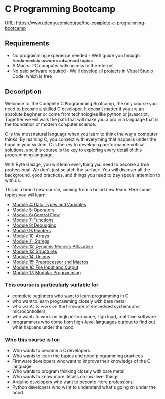 # C Programming Bootcamp

URL: https://www.udemy.com/course/the-complete-c-programming-bootcamp

## Requirements

-   No programming experience needed - We'll guide you through fundamentals towards advanced topics
-   A Mac or PC computer with access to the internet
-   No paid software required - We'll develop all projects in Visual Studio Code, which is free

## Description

Welcome to The Complete C Programming Bootcamp, the only course you need to become a skilled C developer. It doesn't matter if you are an absolute beginner or come from technologies like python or javascript. Together we will walk the path that will make you a pro in a language that is the foundation of modern computer science.

C is the most natural language when you learn to think the way a computer thinks. By learning C, you connect with everything that happens under the hood in your system. C is the key to developing performance-critical solutions, and this course is the key to exploring every detail of this programming language.

With Byte Garage, you will learn everything you need to become a true professional. We don't just scratch the surface. You will discover all the background, good practices, and things you need to pay special attention to with us.

This is a brand new course, coming from a brand new team. Here some topics you will learn:

-   [Module 4: Data Types and Variables](modules/module-4/)
-   [Module 5: Operators](modules/module-5/)
-   [Module 6: Control Flow](modules/module-6/)
-   [Module 7: Functions](modules/module-7/)
-   [Module 8: Debugging](modules/module-8/)
-   [Module 9: Pointers](modules/module-9/)
-   [Module 10: Arrays](modules/module-10/)
-   [Module 11: Strings](modules/module-11/)
-   [Module 12: Dynamic Memory Allocation](modules/module-12/)
-   [Module 13: Structures](modules/module-13/)
-   [Module 14: Unions](modules/module-14/)
-   [Module 15: Preprocessor and Macros](modules/module-15/)
-   [Module 16: File Input and Output](modules/module-16/)
-   [Module 17: Modular Programming](modules/module-17/)

### This course is particularly suitable for:

-   complete beginners who want to learn programming in C
-   who want to learn programming closely with bare metal
-   who wants to work on the firmware of embedded systems and microcontrollers
-   who wants to work on high performance, high load, real-time software
-   programmers who come from high-level languages curious to find out what happens under the hood

### Who this course is for:

-   Who wants to become a C developers
-   Who wants to learn the basics and good programming practices
-   Firmware developers who want to improve their knowledge of the C language
-   Who wants to program thinking closely with bare metal
-   Who wants to know more details on low-level things
-   Arduino developers who want to become more professional
-   Python developers who want to understand what's going on under the hood
